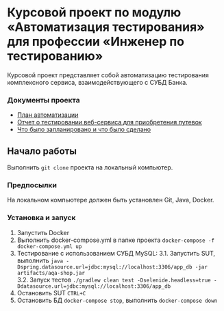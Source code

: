 # Курсовой проект по модулю «Автоматизация тестирования» для профессии «Инженер по тестированию»

Курсовой проект представляет собой автоматизацию тестирования комплексного сервиса, взаимодействующего с СУБД Банка.

### Документы проекта

* [План автоматизации](Plan.md)
* [Отчет о тестировании веб-сервиса для приобретения путевок](Report.md)
* [Что было запланировано и что было сделано](Summary.md)

## Начало работы

Выполнить `git clone` проекта на локальный компьютер.

### Предпосылки

На локальном компьютере должен быть установлен Git, Java, Docker.

### Установка и запуск

1. Запустить Docker
2. Выполнить docker-compose.yml в папке проекта `docker-compose -f docker-compose.yml up`
3. Тестирование с использованием СУБД MySQL:
   3.1. Запустить SUT, выполнить `java -Dspring.datasource.url=jdbc:mysql://localhost:3306/app_db -jar artifacts/aqa-shop.jar`  
   3.2. Запуск тестов `./gradlew clean test -Dselenide.headless=true -Ddatasource.url=jdbc:mysql://localhost:3306/app_db`  
4. Остановить SUT `CTRL+C`
5. Остановить БД `docker-compose stop`, выполнить `docker-compose down`